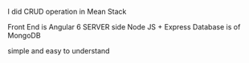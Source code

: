 I did CRUD operation in Mean Stack

Front End is Angular 6
SERVER side Node JS + Express
Database is of MongoDB


simple and easy to understand
